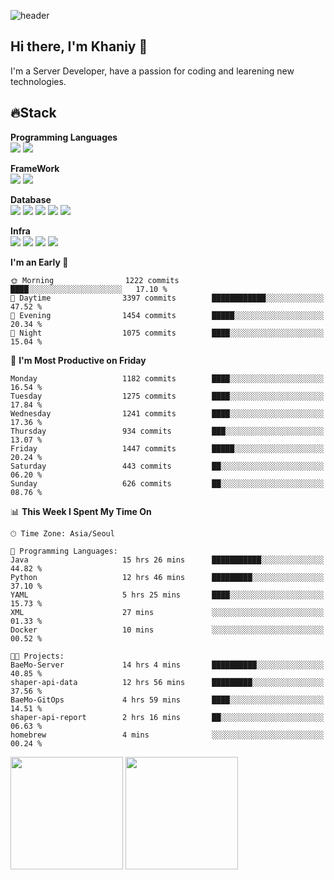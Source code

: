 ![header](https://capsule-render.vercel.app/api?type=soft&text=Welcome!&color=auto&height=200&section=header&fontSize=70)

## Hi there, I'm Khaniy 👋
I'm a Server Developer, have a passion for coding and learening new technologies.
<!-- <br> 📫 Email : kangh1596@gmail.com 
<br> 📝 Blog  : khan03.tistory.com/
<br> <img src="https://img.shields.io/badge/Email-222222?style=for-the-badge&logo=Gmail&logoColor=white">
<br> <img src="https://img.shields.io/badge/Blog -222222?style=for-the-badge&logo=Tistory&logoColor=white">
[hank0302's Blog](https://khan03.tistory.com/)
-->
## 🔥Stack 

**Programming Languages** <br>
 <img src="https://img.shields.io/badge/JAVA-E6522C?style=for-the-badge&logo=Java&logoColor=white">
 <img src="https://img.shields.io/badge/Python-3776AB?style=for-the-badge&logo=python&logoColor=white">

**FrameWork** <br>
<img src="https://img.shields.io/badge/SpringBoot-6DB33F?style=for-the-badge&logo=SpringBoot&logoColor=white">
<img src="https://img.shields.io/badge/FastAPI-009688?style=for-the-badge&logo=FastAPI&logoColor=white">

**Database** <br>
<img src="https://img.shields.io/badge/MySQL-4479A1?style=for-the-badge&logo=MySQL&logoColor=white">
<img src="https://img.shields.io/badge/MariaDB-003545?style=for-the-badge&logo=MariaDB&logoColor=white">
<img src="https://img.shields.io/badge/MongoDB-47A248?style=for-the-badge&logo=MongoDB&logoColor=white">
<img src="https://img.shields.io/badge/Redis-DC382D?style=for-the-badge&logo=Redis&logoColor=white">
<img src="https://img.shields.io/badge/PostgreSQL-4169E1?style=for-the-badge&logo=PostgreSQL&logoColor=white">

**Infra** <br>
<img src="https://img.shields.io/badge/Docker-2496ED?style=for-the-badge&logo=Docker&logoColor=white">
<img src="https://img.shields.io/badge/Kubernetes-326CE5?style=for-the-badge&logo=Kubernetes&logoColor=white">
<img src="https://img.shields.io/badge/Prometheus-E6522C?style=for-the-badge&logo=prometheus&logoColor=white">
<img src="https://img.shields.io/badge/Grafana-F46800?style=for-the-badge&logo=grafana&logoColor=white">

<!--START_SECTION:waka-->
**I'm an Early 🐤** 

```text
🌞 Morning                1222 commits        ████░░░░░░░░░░░░░░░░░░░░░   17.10 % 
🌆 Daytime                3397 commits        ████████████░░░░░░░░░░░░░   47.52 % 
🌃 Evening                1454 commits        █████░░░░░░░░░░░░░░░░░░░░   20.34 % 
🌙 Night                  1075 commits        ████░░░░░░░░░░░░░░░░░░░░░   15.04 % 
```
📅 **I'm Most Productive on Friday** 

```text
Monday                   1182 commits        ████░░░░░░░░░░░░░░░░░░░░░   16.54 % 
Tuesday                  1275 commits        ████░░░░░░░░░░░░░░░░░░░░░   17.84 % 
Wednesday                1241 commits        ████░░░░░░░░░░░░░░░░░░░░░   17.36 % 
Thursday                 934 commits         ███░░░░░░░░░░░░░░░░░░░░░░   13.07 % 
Friday                   1447 commits        █████░░░░░░░░░░░░░░░░░░░░   20.24 % 
Saturday                 443 commits         ██░░░░░░░░░░░░░░░░░░░░░░░   06.20 % 
Sunday                   626 commits         ██░░░░░░░░░░░░░░░░░░░░░░░   08.76 % 
```


📊 **This Week I Spent My Time On** 

```text
🕑︎ Time Zone: Asia/Seoul

💬 Programming Languages: 
Java                     15 hrs 26 mins      ███████████░░░░░░░░░░░░░░   44.82 % 
Python                   12 hrs 46 mins      █████████░░░░░░░░░░░░░░░░   37.10 % 
YAML                     5 hrs 25 mins       ████░░░░░░░░░░░░░░░░░░░░░   15.73 % 
XML                      27 mins             ░░░░░░░░░░░░░░░░░░░░░░░░░   01.33 % 
Docker                   10 mins             ░░░░░░░░░░░░░░░░░░░░░░░░░   00.52 % 

🐱‍💻 Projects: 
BaeMo-Server             14 hrs 4 mins       ██████████░░░░░░░░░░░░░░░   40.85 % 
shaper-api-data          12 hrs 56 mins      █████████░░░░░░░░░░░░░░░░   37.56 % 
BaeMo-GitOps             4 hrs 59 mins       ████░░░░░░░░░░░░░░░░░░░░░   14.51 % 
shaper-api-report        2 hrs 16 mins       ██░░░░░░░░░░░░░░░░░░░░░░░   06.63 % 
homebrew                 4 mins              ░░░░░░░░░░░░░░░░░░░░░░░░░   00.24 % 
```


<!--END_SECTION:waka-->
<p>
  <img height="180em" src="https://github-readme-stats-khaniys-projects.vercel.app/api?username=khaniy&show_icons=true&include_all_commits=true&theme=dracula">
  <img height="180em" src="https://github-readme-stats-khaniys-projects.vercel.app/api/top-langs?username=khaniy&layout=compact&theme=dracula">
</p>

